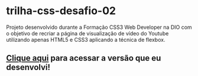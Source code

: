 # trilha-css-desafio-02
Projeto desenvolvido durante a Formação CSS3 Web Developer na DIO com o objetivo de recriar a página de visualização de vídeo do Youtube utilizando apenas HTML5 e CSS3 aplicando a técnica de flexbox.
## [Clique aqui](https://lucianopiantavinharoza.github.io/trilha-css-desafio-02/) para acessar a versão que eu desenvolvi!
